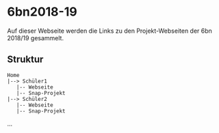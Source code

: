 # 6bn2018-19

Auf dieser Webseite werden die Links zu den Projekt-Webseiten der 6bn 2018/19 gesammelt.

## Struktur
    Home
    |--> Schüler1
       |-- Webseite
       |-- Snap-Projekt
    |--> Schüler2
       |-- Webseite
       |-- Snap-Projekt
   
...
